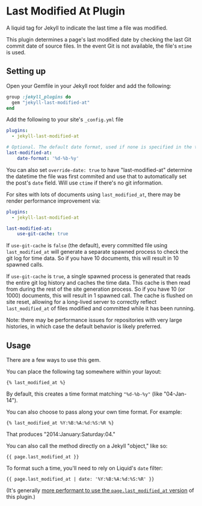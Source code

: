 # Last Modified At Plugin

A liquid tag for Jekyll to indicate the last time a file was modified.

This plugin determines a page's last modified date by checking the last Git commit date of source files. In the event Git is not available, the file's `mtime` is used.

## Setting up

Open your Gemfile in your Jekyll root folder and add the following:

``` ruby
group :jekyll_plugins do
  gem "jekyll-last-modified-at"
end
```

Add the following to your site's `_config.yml` file

```yml
plugins:
  - jekyll-last-modified-at

# Optional. The default date format, used if none is specified in the tag.
last-modified-at:
    date-format: '%d-%b-%y'
```

You can also set `override-date: true` to have "last-modified-at" determine the datetime the file was first commited and use that to automatically set the post's `date` field.  Will use `ctime` if there's no git information.

For sites with lots of documents using `last_modified_at`, there may be render
performance improvement via:

```yml
plugins:
  - jekyll-last-modified-at

last-modified-at:
    use-git-cache: true
```

If `use-git-cache` is `false` (the default), every committed file using
`last_modified_at` will generate a separate spawned process to check the git log
for time data. So if you have 10 documents, this will result in 10 spawned calls.

If `use-git-cache` is `true`, a single spawned process is generated that reads
the entire git log history and caches the time data. This cache is then read
from during the rest of the site generation process. So if you have 10 (or 1000)
documents, this will result in 1 spawned call. The cache is flushed on site
reset, allowing for a long-lived server to correctly reflect `last_modified_at`
of files modified and committed while it has been running.

Note: there may be performance issues for repositories with very large
histories, in which case the default behavior is likely preferred.

## Usage

There are a few ways to use this gem.

You can place the following tag somewhere within your layout:

``` liquid
{% last_modified_at %}
```

By default, this creates a time format matching `"%d-%b-%y"` (like "04-Jan-14").

You can also choose to pass along your own time format. For example:

```liquid
{% last_modified_at %Y:%B:%A:%d:%S:%R %}
```
That produces "2014:January:Saturday:04."

You can also call the method directly on a Jekyll "object," like so:

``` liquid
{{ page.last_modified_at }}
```

To format such a time, you'll need to rely on Liquid's `date` filter:

``` liquid
{{ page.last_modified_at | date: '%Y:%B:%A:%d:%S:%R' }}
```

(It's generally [more performant to use the `page.last_modified_at` version](https://github.com/gjtorikian/jekyll-last-modified-at/issues/24#issuecomment-55431108) of this plugin.)
